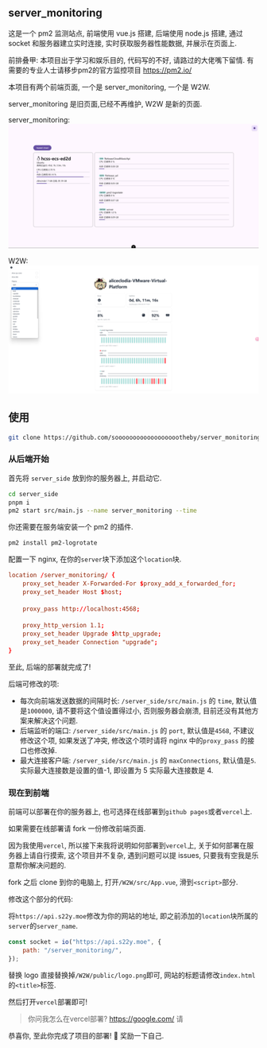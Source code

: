 ## server_monitoring

这是一个 pm2 监测站点, 前端使用 vue.js 搭建, 后端使用 node.js 搭建, 通过 socket 和服务器建立实时连接, 实时获取服务器性能数据, 并展示在页面上.

前排叠甲: 本项目出于学习和娱乐目的, 代码写的不好, 请路过的大佬嘴下留情. 有需要的专业人士请移步pm2的官方监控项目 https://pm2.io/

本项目有两个前端页面, 一个是 server_monitoring, 一个是 W2W.

server_monitoring 是旧页面,已经不再维护, W2W 是新的页面.

server_monitoring:
![server_monitoring](./server_monitoring.webp)

W2W:
![W2W](./W2W.webp)

## 使用

```bash
git clone https://github.com/sooooooooooooooooootheby/server_monitoring.git
```

### 从后端开始

首先将 `server_side` 放到你的服务器上, 并启动它.

```bash
cd server_side
pnpm i
pm2 start src/main.js --name server_monitoring --time
```

你还需要在服务端安装一个 pm2 的插件.

```bash
pm2 install pm2-logrotate
```

配置一下 nginx, 在你的`server`块下添加这个`location`块.

```conf
location /server_monitoring/ {
    proxy_set_header X-Forwarded-For $proxy_add_x_forwarded_for;
    proxy_set_header Host $host;

    proxy_pass http://localhost:4568;

    proxy_http_version 1.1;
    proxy_set_header Upgrade $http_upgrade;
    proxy_set_header Connection "upgrade";
}
```

至此, 后端的部署就完成了!

后端可修改的项:

-   每次向前端发送数据的间隔时长: `/server_side/src/main.js` 的 `time`, 默认值是`1000000`, 请不要将这个值设置得过小, 否则服务器会崩溃, 目前还没有其他方案来解决这个问题.
-   后端监听的端口: `/server_side/src/main.js` 的 `port`, 默认值是`4568`, 不建议修改这个项, 如果发送了冲突, 修改这个项时请将 nginx 中的`proxy_pass` 的接口也修改掉.
-   最大连接客户端: `/server_side/src/main.js` 的 `maxConnections`, 默认值是`5`. 实际最大连接数是设置的值-1, 即设置为 5 实际最大连接数是 4.

### 现在到前端

前端可以部署在你的服务器上, 也可选择在线部署到`github pages`或者`vercel`上.

如果需要在线部署请 fork 一份修改前端页面.

因为我使用`vercel`, 所以接下来我将说明如何部署到`vercel`上, 关于如何部署在服务器上请自行摸索, 这个项目并不复杂, 遇到问题可以提 issues, 只要我有空我是乐意帮你解决问题的.

fork 之后 clone 到你的电脑上, 打开`/W2W/src/App.vue`, 滑到`<script>`部分.

修改这个部分的代码:

将`https://api.s22y.moe`修改为你的网站的地址, 即之前添加的`location`块所属的`server`的`server_name`.

```javascript
const socket = io("https://api.s22y.moe", {
    path: "/server_monitoring/",
});
```

替换 logo 直接替换掉`/W2W/public/logo.png`即可, 网站的标题请修改`index.html`的`<title>`标签.

然后打开`vercel`部署即可!

> 你问我怎么在vercel部署? https://google.com/ 请

恭喜你, 至此你完成了项目的部署! 🎉 奖励一下自己.
